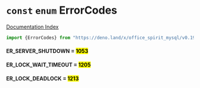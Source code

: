 # `const` `enum` ErrorCodes

[Documentation Index](../README.md)

```ts
import {ErrorCodes} from "https://deno.land/x/office_spirit_mysql/v0.19.2/mod.ts"
```

#### ER\_SERVER\_SHUTDOWN = <mark>1053</mark>



#### ER\_LOCK\_WAIT\_TIMEOUT = <mark>1205</mark>



#### ER\_LOCK\_DEADLOCK = <mark>1213</mark>



